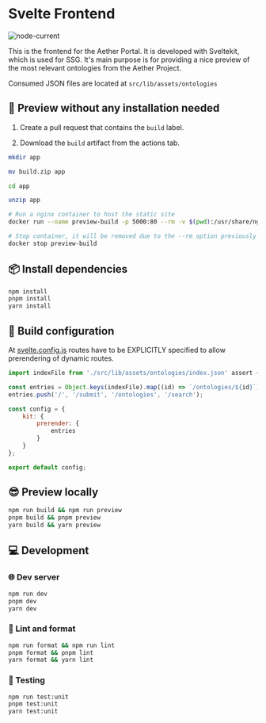 # Svelte Frontend

![node-current](https://img.shields.io/node/v/@sveltejs/kit)

This is the frontend for the Aether Portal. It is developed with Sveltekit,
which is used for SSG. It's main purpose is for providing a nice preview of the
most relevant ontologies from the Aether Project.

Consumed JSON files are located at `src/lib/assets/ontologies`

## :eyes: Preview without any installation needed

1. Create a pull request that contains the `build` label.

2. Download the `build` artifact from the actions tab.

```bash
mkdir app

mv build.zip app

cd app

unzip app

# Run a nginx container to host the static site
docker run --name preview-build -p 5000:80 --rm -v $(pwd):/usr/share/nginx/html:ro -d nginx

# Stop container, it will be removed due to the --rm option previously specified
docker stop preview-build
```

## :package: Install dependencies

```bash
npm install
pnpm install
yarn install
```

## :hammer: Build configuration

At [svelte.config.js](https://github.com/ProyectoAether/Aether-Portal/blob/main/frontend/svelte.config.js#L6-L7)
routes have to be EXPLICITLY specified to allow prerendering of dynamic routes.

```javascript
import indexFile from './src/lib/assets/ontologies/index.json' assert { type: 'json' };

const entries = Object.keys(indexFile).map((id) => `/ontologies/${id}`);
entries.push('/', '/submit', '/ontologies', '/search');

const config = {
	kit: {
		prerender: {
			entries
		}
	}
};

export default config;
```

## :sunglasses: Preview locally

```bash
npm run build && npm run preview
pnpm build && pnpm preview
yarn build && yarn preview
```

## :computer: Development

### :globe_with_meridians: Dev server

```bash
npm run dev
pnpm dev
yarn dev
```

### :star2: Lint and format

```bash
npm run format && npm run lint
pnpm format && pnpm lint
yarn format && yarn lint
```

### :test_tube: Testing

```bash
npm run test:unit
pnpm test:unit
yarn test:unit
```
